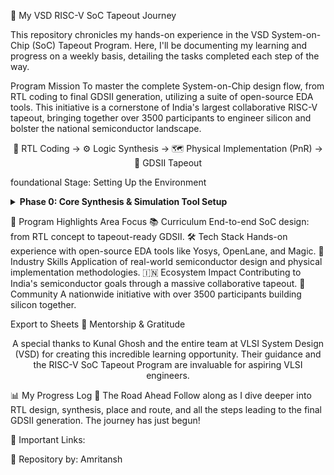 🚀 My VSD RISC-V SoC Tapeout Journey
<div align="center">

</div>

This repository chronicles my hands-on experience in the VSD System-on-Chip (SoC) Tapeout Program. Here, I'll be documenting my learning and progress on a weekly basis, detailing the tasks completed each step of the way.

Program Mission
To master the complete System-on-Chip design flow, from RTL coding to final GDSII generation, utilizing a suite of open-source EDA tools. This initiative is a cornerstone of India's largest collaborative RISC-V tapeout, bringing together over 3500 participants to engineer silicon and bolster the national semiconductor landscape.

<div align="center">

📜 RTL Coding → ⚙️ Logic Synthesis → 🗺️ Physical Implementation (PnR) → 💾 GDSII Tapeout

</div>

foundational Stage: Setting Up the Environment
<details>
<summary><b>Phase 0: Core Synthesis & Simulation Tool Setup</b></summary>

This initial phase is dedicated to building a core development environment by installing and configuring the essential tools for RTL design, simulation, and logic synthesis.

✅ Tasks Completed
Milestone	Focus	Tool Suite	Status
Core Tool Setup	Installing essential tools for RTL synthesis and simulation.	Yosys, Iverilog, GTKWave	✔️ Completed

Export to Sheets
🛠️ Core RTL Design Suite Installed
Tool	Function	Status
🧠 Yosys	Verilog RTL Synthesis & Technology Mapping	✅ Verified
📟 Iverilog	Verilog Compiler and Simulator	✅ Verified
📊 GTKWave	Digital Waveform Viewer and Analyzer	✅ Verified

Export to Sheets
🌟 Key Takeaways from Phase 0
Successfully set up the foundational environment for Verilog RTL design.

Installed and verified the key open-source tools for logic synthesis (Yosys) and simulation (Iverilog).

Gained hands-on experience with waveform analysis using GTKWave.

Prepared the workspace for the upcoming RTL design and synthesis tasks.

</details>

🎯 Program Highlights
Area	Focus
📚 Curriculum	End-to-end SoC design: from RTL concept to tapeout-ready GDSII.
🛠️ Tech Stack	Hands-on experience with open-source EDA tools like Yosys, OpenLane, and Magic.
💼 Industry Skills	Application of real-world semiconductor design and physical implementation methodologies.
🇮🇳 Ecosystem Impact	Contributing to India's semiconductor goals through a massive collaborative tapeout.
🤝 Community	A nationwide initiative with over 3500 participants building silicon together.

Export to Sheets
🙏 Mentorship & Gratitude
<div align="center">

A special thanks to Kunal Ghosh and the entire team at VLSI System Design (VSD) for creating this incredible learning opportunity. Their guidance and the RISC-V SoC Tapeout Program are invaluable for aspiring VLSI engineers.

</div>

📊 My Progress Log
🚀 The Road Ahead
Follow along as I dive deeper into RTL design, synthesis, place and route, and all the steps leading to the final GDSII generation. The journey has just begun!

🔗 Important Links:



👤 Repository by: Amritansh
